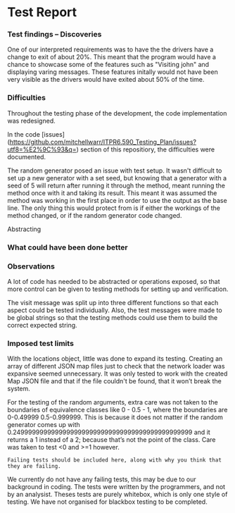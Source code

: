 # Test Report

### Test findings – Discoveries
One of our interpreted requirements was to have the the drivers have a change to exit of about 20%. This meant that the program would have a chance to showcase some of the features such as "Visiting john" and displaying varing messages. These features initally would not have been very visible as the drivers would have exited about 50% of the time. 

### Difficulties
Throughout the testing phase of the development, the code implementation was redesigned.  

In the code [issues] (https://github.com/mitchellwarr/ITPR6.590_Testing_Plan/issues?utf8=%E2%9C%93&q=) section of this repositiory, the difficulties were documented.  

The random generator posed an issue with test setup. It wasn't difficult to set up a new generator with a set seed, but knowing that a generator with a seed of 5 will return after running it through the method, meant running the method once with it and taking its result. This meant it was assumed the method was working in the first place in order to use the output as the base line. The only thing this would protect from is if either the workings of the method changed, or if the random generator code changed.  

Abstracting

### What could have been done better

### Observations
A lot of code has needed to be abstracted or operations exposed,
so that more control can be given to testing methods for setting up and verification.  

The visit message was split up into three different functions so that each aspect could be tested individually.
Also, the test messages were made to be global strings so that the testing methods could use them to build the
correct expected string.

### Imposed test limits
With the locations object, little was done to expand its testing. Creating an array of different JSON map files
just to check that the network loader was expansive seemed unnecessary. It was only tested to work with the
created Map JSON file and that if the file couldn't be found, that it won’t break the system.  

For the testing of the random arguments, extra care was not taken to the boundaries of equivalence classes
like 0 - 0.5 - 1, where the boundaries are 0-0.49999 0.5-0.999999. This is because it does not matter if the
random generator comes up with 0.24999999999999999999999999999999999999999999999 and it returns a 1 instead of
a 2; because that’s not the point of the class. Care was taken to test <0 and >=1 however.


```
Failing tests should be included here, along with why you think that they are failing.
```
We currently do not have any failing tests, this may be due to our background in coding. The tests were written by the programmers, and not by an analysist. Theses tests are purely whitebox, which is only one style of testing. We have not organised for blackbox testing to be completed. 
